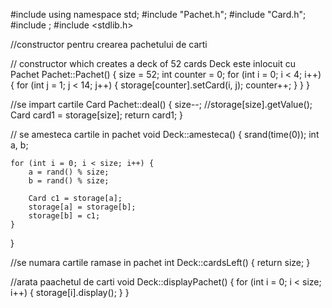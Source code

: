 #include <iostream>
using namespace std;
#include "Pachet.h";
#include "Card.h";
#include <ctime>;
#include <stdlib.h>

//constructor pentru crearea pachetului de carti

// constructor which creates a deck of 52 cards
Deck este inlocuit cu Pachet
Pachet::Pachet()
{
	size = 52;
	int counter = 0;
	for (int i = 0; i < 4; i++) {
		for (int j = 1; j < 14; j++) {
			storage[counter].setCard(i, j);
			counter++;
		}
	}
}

//se impart cartile
Card Pachet::deal()
{
	size--;
	//storage[size].getValue();
	Card card1 = storage[size];
	return card1;
}


// se amesteca cartile in pachet
void Deck::amesteca()
{
	srand(time(0));
	int a, b;

	for (int i = 0; i < size; i++) {
		a = rand() % size;
		b = rand() % size;

		Card c1 = storage[a];
		storage[a] = storage[b];
		storage[b] = c1;
	}

}

//se numara cartile ramase in pachet
int Deck::cardsLeft()
{
	return size;
}

//arata paachetul de  carti
void Deck::displayPachet()
{
	for (int i = 0; i < size; i++) {
		storage[i].display();
	}
}
